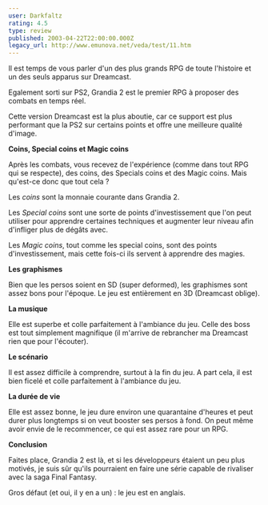 ```yaml
---
user: Darkfaltz
rating: 4.5
type: review
published: 2003-04-22T22:00:00.000Z
legacy_url: http://www.emunova.net/veda/test/11.htm
---
```

Il est temps de vous parler d'un des plus grands RPG de toute l'histoire et un des seuls apparus sur Dreamcast.  

  

Egalement sorti sur PS2, Grandia 2 est le premier RPG à proposer des combats en temps réel.  

Cette version Dreamcast est la plus aboutie, car ce support est plus performant que la PS2 sur certains points et offre une meilleure qualité d'image.  

  

**Coins, Special coins et Magic coins**  

Après les combats, vous recevez de l'expérience (comme dans tout RPG qui se respecte), des coins, des Specials coins et des Magic coins. Mais qu'est-ce donc que tout cela ?  

Les _coins_ sont la monnaie courante dans Grandia 2\.  

Les _Special coins_ sont une sorte de points d'investissement que l'on peut utiliser pour apprendre certaines techniques et augmenter leur niveau afin d'infliger plus de dégâts avec.  

Les _Magic coins_, tout comme les special coins, sont des points d'investissement, mais cette fois-ci ils servent à apprendre des magies.  

  

**Les graphismes**  

Bien que les persos soient en SD (super deformed), les graphismes sont assez bons pour l'époque. Le jeu est entièrement en 3D (Dreamcast oblige).  

  

**La musique**  

Elle est superbe et colle parfaitement à l'ambiance du jeu. Celle des boss est tout simplement magnifique (il m'arrive de rebrancher ma Dreamcast rien que pour l'écouter).  

  

**Le scénario**  

Il est assez difficile à comprendre, surtout à la fin du jeu. A part cela, il est bien ficelé et colle parfaitement à l'ambiance du jeu.  

  

**La durée de vie**  

Elle est assez bonne, le jeu dure environ une quarantaine d'heures et peut durer plus longtemps si on veut booster ses persos à fond. On peut même avoir envie de le recommencer, ce qui est assez rare pour un RPG.  

  

**Conclusion**  

Faites place, Grandia 2 est là, et si les développeurs étaient un peu plus motivés, je suis sûr qu'ils pourraient en faire une série capable de rivaliser avec la saga Final Fantasy.  

Gros défaut (et oui, il y en a un) : le jeu est en anglais.